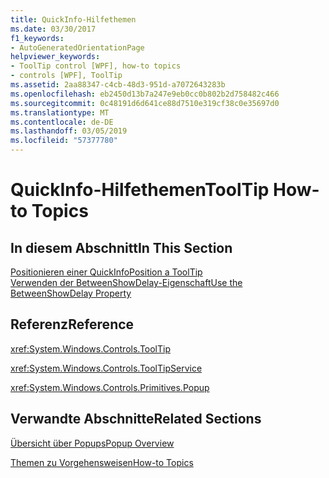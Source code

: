 ```yaml
---
title: QuickInfo-Hilfethemen
ms.date: 03/30/2017
f1_keywords:
- AutoGeneratedOrientationPage
helpviewer_keywords:
- ToolTip control [WPF], how-to topics
- controls [WPF], ToolTip
ms.assetid: 2aa88347-c4cb-48d3-951d-a7072643283b
ms.openlocfilehash: eb2450d13b7a247e9eb0cc0b802b2d758482c466
ms.sourcegitcommit: 0c48191d6d641ce88d7510e319cf38c0e35697d0
ms.translationtype: MT
ms.contentlocale: de-DE
ms.lasthandoff: 03/05/2019
ms.locfileid: "57377780"
---
```

# <a name="tooltip-how-to-topics"></a><span data-ttu-id="beb21-102">QuickInfo-Hilfethemen</span><span class="sxs-lookup"><span data-stu-id="beb21-102">ToolTip How-to Topics</span></span>
## <a name="in-this-section"></a><span data-ttu-id="beb21-103">In diesem Abschnitt</span><span class="sxs-lookup"><span data-stu-id="beb21-103">In This Section</span></span>  
 [<span data-ttu-id="beb21-104">Positionieren einer QuickInfo</span><span class="sxs-lookup"><span data-stu-id="beb21-104">Position a ToolTip</span></span>](how-to-position-a-tooltip.md)  
  [<span data-ttu-id="beb21-105">Verwenden der BetweenShowDelay-Eigenschaft</span><span class="sxs-lookup"><span data-stu-id="beb21-105">Use the BetweenShowDelay Property</span></span>](how-to-use-the-betweenshowdelay-property.md)  
  
## <a name="reference"></a><span data-ttu-id="beb21-106">Referenz</span><span class="sxs-lookup"><span data-stu-id="beb21-106">Reference</span></span>  
 <xref:System.Windows.Controls.ToolTip>  
  
 <xref:System.Windows.Controls.ToolTipService>  
  
 <xref:System.Windows.Controls.Primitives.Popup>  
  
## <a name="related-sections"></a><span data-ttu-id="beb21-107">Verwandte Abschnitte</span><span class="sxs-lookup"><span data-stu-id="beb21-107">Related Sections</span></span>  
 [<span data-ttu-id="beb21-108">Übersicht über Popups</span><span class="sxs-lookup"><span data-stu-id="beb21-108">Popup Overview</span></span>](popup-overview.md)  
  
 [<span data-ttu-id="beb21-109">Themen zu Vorgehensweisen</span><span class="sxs-lookup"><span data-stu-id="beb21-109">How-to Topics</span></span>](popup-how-to-topics.md)
